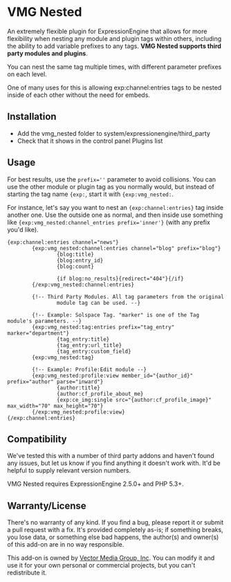 VMG Nested
=====

An extremely flexible plugin for ExpressionEngine that allows for more flexibility when nesting any module and plugin tags within others, including the ability to add variable prefixes to any tags. **VMG Nested supports third party modules and plugins**.

You can nest the same tag multiple times, with different parameter prefixes on each level.

One of many uses for this is allowing exp:channel:entries tags to be nested inside of each other without the need for embeds.

Installation
------

* Add the vmg_nested folder to system/expressionengine/third_party
* Check that it shows in the control panel Plugins list

Usage
-------

For best results, use the `prefix=''` parameter to avoid collisions. You can use the other module or plugin tag as you normally would, but instead of starting the tag name `{exp:`, start it with `{exp:vmg_nested:`. 

For instance, let's say you want to nest an `{exp:channel:entries}` tag inside another one. Use the outside one as normal, and then inside use something like `{exp:vmg_nested:channel_entries prefix='inner'}` (with any prefix you'd like).

```
{exp:channel:entries channel="news"}
        {exp:vmg_nested:channel:entries channel="blog" prefix="blog"}
                {blog:title}
                {blog:entry_id}
                {blog:count}
                
                {if blog:no_results}{redirect="404"}{/if}
        {/exp:vmg_nested:channel:entries}

        {!-- Third Party Modules. All tag parameters from the original
                module tag can be used. --}

        {!-- Example: Solspace Tag. "marker" is one of the Tag module's parameters. --}
        {exp:vmg_nested:tag:entries prefix="tag_entry" marker="department"}
                {tag_entry:title}
                {tag_entry:url_title}
                {tag_entry:custom_field}
        {exp:vmg_nested:tag}

        {!-- Example: Profile:Edit module --}
        {exp:vmg_nested:profile:view member_id="{author_id}" prefix="author" parse="inward"}
                {author:title}
                {author:cf_profile_about_me}
                {exp:ce_img:single src="{author:cf_profile_image}" max_width="70" max_height="70"}
        {/exp:vmg_nested:profile:view}
{/exp:channel:entries}
```

Compatibility
---------

We've tested this with a number of third party addons and haven't found any issues, but let us know if you find anything it doesn't work with. It'd be helpful to supply relevant version numbers.

VMG Nested requires ExpressionEngine 2.5.0+ and PHP 5.3+.

Warranty/License
--------
There's no warranty of any kind. If you find a bug, please report it or submit a pull request with a fix. It's provided completely as-is; if something breaks, you lose data, or something else bad happens, the author(s) and owner(s) of this add-on are in no way responsible.

This add-on is owned by [Vector Media Group, Inc](http://www.vectormediagroup.com). You can modify it and use it for your own personal or commercial projects, but you can't redistribute it.
